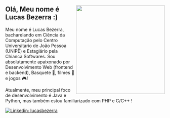 <div>
<img align="right" src="https://ibb.co/Brw8NcS" width="280" />

## Olá, Meu nome é Lucas Bezerra :)

Meu nome é Lucas Bezerra, bacharelando em Ciência da Computação pelo Centro Universitario de João Pessoa (UNIPÊ) e Estagiário pela Chianca Softwares. Sou absolutamente apaixonado por Desenvolvimento Web (frontend e backend), Basquete 🏀, filmes 🎦 e jogos 🎮!

Atualmente, meu principal foco de desenvolvimento é Java e Python, mas também estou familiarizado com PHP e C/C++ !

[![Linkedin: lucasbezerra](https://img.shields.io/badge/-LinkedIn-blue?style=flat-square&logo=Linkedin&logoColor=white&link=https://www.linkedin.com/in/lucasmnf/)](https://www.linkedin.com/in/lucas-bezerra-b757b3221/)

</div>

 


